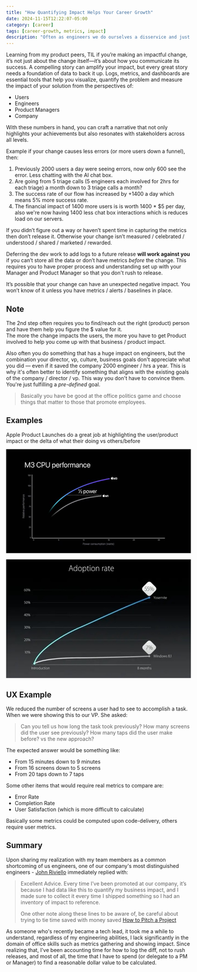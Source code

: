 ```yaml
---
title: "How Quantifying Impact Helps Your Career Growth"
date: 2024-11-15T12:22:07-05:00
category: [career]
tags: [career-growth, metrics, impact]
description: "Often as engineers we do ourselves a disservice and just do the hard work without measuring its impact. This post gives you strategies to promote yourself"
---
```


Learning from my product peers, TIL if you’re making an impactful change, it’s not just about the change itself—it’s about how you communicate its success. A compelling story can amplify your impact, but every great story needs a foundation of data to back it up. Logs, metrics, and dashboards are essential tools that help you visualize, quantify the problem and measure the impact of your solution from the perspectives of:

- Users
- Engineers
- Product Managers
- Company

With these numbers in hand, you can craft a narrative that not only highlights your achievements but also resonates with stakeholders across all levels.

Example if your change causes less errors (or more users down a funnel), then:
1. Previously 2000 users a day were seeing errors, now only 600 see the error. Less chatting with the AI chat box. 
2. Are going from 5 triage calls (5 engineers each involved for 2hrs for each triage) a month down to 3 triage calls a month?
3. The success rate of our flow has increased by +1400 a day which means 5% more success rate. 
4. The financial impact of 1400 more users is is worth 1400 * $5 per day, also we're now having 1400 less chat box interactions which is reduces load on our servers.

If you didn’t figure out a way or haven’t spent time in capturing the metrics then don’t release it. Otherwise your change isn’t measured / celebrated / understood / shared / marketed / rewarded.

Deferring the dev work to add logs to a future release **will work against you** if you can’t store all the data or don’t have metrics *before* the change. This requires you to have proper process and understanding set up with your Manager and Product Manager so that you don't rush to release.

It’s possible that your change can have an unexpected negative impact. You won’t know of it unless you have metrics / alerts / baselines in place.

## Note
The 2nd step often requires you to find/reach out the right (product) person and have them help you figure the $ value for it.  
The more the change impacts the users, the more you have to get Product involved to help you come up with that business / product impact.

Also often you do something that has a huge impact on engineers, but the combination your director, vp, culture, business goals don't appreciate what you did — even if it saved the company 2000 engineer / hrs a year. This is why it's often better to identify something that aligns with the existing goals of the company / director / vp. This way you don't have to convince them. You're just fulfilling a _pre-defined_ goal. 

> Basically you have be good at the office politics game and choose things that matter to those that promote employees. 

## Examples

Apple Product Launches do a great job at highlighting the user/product impact or the delta of what their doing vs others/before

![](M3-perf.jpg "M3 CPU Performance")

![](adoption.jpg "macOS vs Windows Adoption Rate")


## UX Example
We reduced the number of screens a user had to see to accomplish a task. When we were showing this to our VP. She asked: 

> Can you tell us how long the task took previously? How many screens did the user see previously? How many taps did the user make before? vs the new approach? 

The expected answer would be something like: 

- From 15 minutes down to 9 minutes
- From 16 screens down to 5 screens
- From 20 taps down to 7 taps

Some other items that would require real metrics to compare are: 

- Error Rate
- Completion Rate
- User Satisfaction (which is more difficult to calculate)

Basically some metrics could be computed upon code-delivery, others require user metrics. 


## Summary 

Upon sharing my realization with my team members as a common shortcoming of us engineers, one of our company's most distinguished engineers - [John Riviello](https://www.johnriviello.com) immediately replied with: 

> Excellent Advice. Every time I’ve been promoted at our company, it’s because I had data like this to quantify my business impact, and I made sure to collect it every time I shipped something so I had an inventory of impact to reference. 
>
> One other note along these lines to be aware of, be careful about trying to tie time saved with money saved [How to Pitch a Project](https://blog.jonm.dev/posts/how-to-pitch-a-project/)

As someone who's recently became a tech lead, it took me a while to understand, regardless of my engineering abilities, I lack significantly in the domain of office skills such as metrics gathering and showing impact. Since realizing that, I've been accounting time for how to log the diff, not to rush releases, and most of all, the time that I have to spend (or delegate to a PM or Manager) to find a reasonable dollar value to be calculated.

